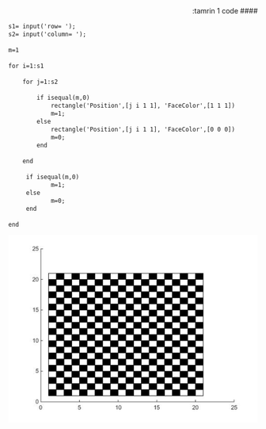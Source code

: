 <div dir="rtl">
#### tamrin 1 code:
</div>

```
s1= input('row= ');
s2= input('column= ');

m=1
 
for i=1:s1
    
    for j=1:s2
        
        if isequal(m,0)
            rectangle('Position',[j i 1 1], 'FaceColor',[1 1 1])
            m=1;
        else
            rectangle('Position',[j i 1 1], 'FaceColor',[0 0 0])
            m=0;
        end
        
    end
    
     if isequal(m,0)
            m=1;
     else
            m=0;
     end
     
end
```


![khorooji](result.jpg)